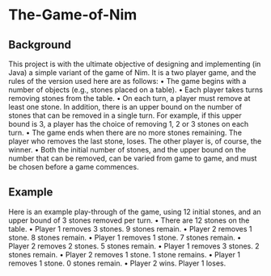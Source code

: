 The-Game-of-Nim
==============================================================
## Background
This project is with the ultimate objective of designing and implementing (in Java) a simple variant of the game of Nim. It is a two player game, and the rules of the version used here are as follows:
• The game begins with a number of objects (e.g., stones placed on a table).
• Each player takes turns removing stones from the table.
• On each turn, a player must remove at least one stone. In addition, there is an upper bound on the number of stones that can be removed in a single turn. For example, if this upper bound is 3, a player has the choice of removing 1, 2 or 3 stones on each turn.
• The game ends when there are no more stones remaining. The player who removes the last stone, loses. The other player is, of course, the winner.
• Both the initial number of stones, and the upper bound on the number that can be removed, can be varied from game to game, and must be chosen before a game commences.

## Example 
Here is an example play-through of the game, using 12 initial stones, and an upper bound of 3 stones removed per turn.
• There are 12 stones on the table.
• Player 1 removes 3 stones. 9 stones remain.
• Player 2 removes 1 stone. 8 stones remain.
• Player 1 removes 1 stone. 7 stones remain.
• Player 2 removes 2 stones. 5 stones remain.
• Player 1 removes 3 stones. 2 stones remain.
• Player 2 removes 1 stone. 1 stone remains.
• Player 1 removes 1 stone. 0 stones remain.
• Player 2 wins. Player 1 loses.
